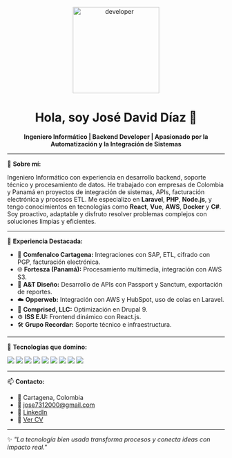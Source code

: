 <p align="center">
  <img src="https://cdn.dribbble.com/users/1162077/screenshots/3848914/programmer.gif" width="200" alt="developer">
</p>

<h1 align="center">Hola, soy José David Díaz 👋</h1>

<p align="center">
  <strong>Ingeniero Informático | Backend Developer | Apasionado por la Automatización y la Integración de Sistemas</strong>
</p>

---

🎯 **Sobre mí:**

Ingeniero Informático con experiencia en desarrollo backend, soporte técnico y procesamiento de datos. He trabajado con empresas de Colombia y Panamá en proyectos de integración de sistemas, APIs, facturación electrónica y procesos ETL. Me especializo en **Laravel**, **PHP**, **Node.js**, y tengo conocimientos en tecnologías como **React**, **Vue**, **AWS**, **Docker** y **C#**. Soy proactivo, adaptable y disfruto resolver problemas complejos con soluciones limpias y eficientes.

---

💼 **Experiencia Destacada:**

- 🔧 **Comfenalco Cartagena:** Integraciones con SAP, ETL, cifrado con PGP, facturación electrónica.
- 🌐 **Fortesza (Panamá):** Procesamiento multimedia, integración con AWS S3.
- 🔄 **A&T Diseño:** Desarrollo de APIs con Passport y Sanctum, exportación de reportes.
- ☁️ **Opperweb:** Integración con AWS y HubSpot, uso de colas en Laravel.
- 🧩 **Comprised, LLC:** Optimización en Drupal 9.
- ⚙️ **ISS E.U:** Frontend dinámico con React.js.
- 🛠️ **Grupo Recordar:** Soporte técnico e infraestructura.

---

🧰 **Tecnologías que domino:**

<p align="left">
  <img src="https://img.shields.io/badge/Laravel-F05340?style=for-the-badge&logo=laravel&logoColor=white" />
  <img src="https://img.shields.io/badge/PHP-777BB4?style=for-the-badge&logo=php&logoColor=white" />
  <img src="https://img.shields.io/badge/Node.js-339933?style=for-the-badge&logo=nodedotjs&logoColor=white" />
  <img src="https://img.shields.io/badge/React-20232A?style=for-the-badge&logo=react&logoColor=61DAFB" />
  <img src="https://img.shields.io/badge/Vue.js-35495E?style=for-the-badge&logo=vue.js&logoColor=4FC08D" />
  <img src="https://img.shields.io/badge/MySQL-005C84?style=for-the-badge&logo=mysql&logoColor=white" />
  <img src="https://img.shields.io/badge/AWS-FF9900?style=for-the-badge&logo=amazonaws&logoColor=white" />
  <img src="https://img.shields.io/badge/Docker-2496ED?style=for-the-badge&logo=docker&logoColor=white" />
  <img src="https://img.shields.io/badge/C%23-239120?style=for-the-badge&logo=c-sharp&logoColor=white" />
</p>

---

📫 **Contacto:**

- 📍 Cartagena, Colombia
- 📧 [jose7312000@gmail.com](mailto:jose7312000@gmail.com)
- 💼 [LinkedIn](https://www.linkedin.com/in/jose-david-diaz-3812b5209/)
- 📄 [Ver CV](https://github.com/soyvillareal/soyvillareal/blob/main/CV%20-%20JOSE%20DIAZ.pdf)

---

✨ _"La tecnología bien usada transforma procesos y conecta ideas con impacto real."_  

